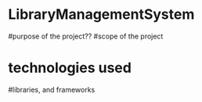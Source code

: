 # LibraryManagementSystem
#purpose of the project??
#scope of the project
# technologies used
#libraries, and frameworks
